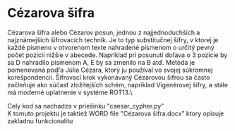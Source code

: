 # Cézarova šifra

Cézarova šifra alebo Cézarov posun, jednou z najjednoduchších a najznámejších šifrovacích techník. Je to typ substitučnej šifry, v ktorej je každé písmeno v otvorenom texte nahradené písmenom o určitý pevný počet pozícií nižšie v abecede. Napríklad pri posunutí doľava o 3 pozície by sa D nahradilo písmenom A, E by sa zmenilo na B atď. Metóda je pomenovaná podľa Júlia Cézara, ktorý ju používal vo svojej súkromnej korešpondencii. Šifrovací krok vykonávaný Cézarovou šifrou sa často začleňuje ako súčasť zložitejších schém, napríklad Vigenèrovej šifry, a stále má moderné uplatnenie v systéme ROT13.\

Cely kod sa nachadza v priešinku "caesar_cypher.py"\
K tomuto projektu je taktiež WORD file "Cézarova šifra.docx" ktory opisuje zakladnu funkcionalitu
